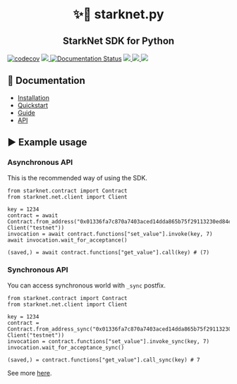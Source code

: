 <h1 align="center">✨🐍 starknet.py</h1>
<h2 align="center">StarkNet SDK for Python</h2>

<p align="center">

[![codecov](https://codecov.io/gh/software-mansion/starknet_python_sdk/branch/master/graph/badge.svg?token=3E54E8RYSL)](https://codecov.io/gh/software-mansion/starknet_python_sdk)
<a href="https://github.com/software-mansion/starknet_python_sdk/actions">
    <img src="https://img.shields.io/github/workflow/status/software-mansion/starknet_python_sdk/format -> lint -> test">
</a>
[![Documentation Status](https://readthedocs.org/projects/starknetpy/badge/?version=latest)](https://starknetpy.readthedocs.io/en/latest/?badge=latest)
<a href="https://github.com/seanjameshan/starknet.js/blob/main/LICENSE/">
    <img src="https://img.shields.io/badge/license-MIT-black">
</a>
<a href="https://github.com/software-mansion/starknet_python_sdk/stargazers">
    <img src='https://img.shields.io/github/stars/software-mansion/starknet_python_sdk?color=yellow' />
</a>
<a href="https://starkware.co/">
    <img src="https://img.shields.io/badge/powered_by-StarkWare-navy">
</a>

</p>

## 📘 Documentation
- [Installation](https://starknetpy.rtfd.io/en/latest/installation.html)
- [Quickstart](https://starknetpy.rtfd.io/en/latest/quickstart.html)
- [Guide](https://starknetpy.rtfd.io/en/latest/guide.html)
- [API](https://starknetpy.rtfd.io/en/latest/api.html)

## ▶️ Example usage
### Asynchronous API
This is the recommended way of using the SDK.
```
from starknet.contract import Contract
from starknet.net.client import Client

key = 1234
contract = await Contract.from_address("0x01336fa7c870a7403aced14dda865b75f29113230ed84e3a661f7af70fe83e7b", Client("testnet"))
invocation = await contract.functions["set_value"].invoke(key, 7)
await invocation.wait_for_acceptance()

(saved,) = await contract.functions["get_value"].call(key) # (7)
```

### Synchronous API
You can access synchronous world with `_sync` postfix.

```
from starknet.contract import Contract
from starknet.net.client import Client

key = 1234
contract = Contract.from_address_sync("0x01336fa7c870a7403aced14dda865b75f29113230ed84e3a661f7af70fe83e7b", Client("testnet"))
invocation = contract.functions["set_value"].invoke_sync(key, 7)
invocation.wait_for_acceptance_sync()

(saved,) = contract.functions["get_value"].call_sync(key) # 7
```

See more [here](https://starknetpy.rtfd.io/en/latest/quickstart.html).